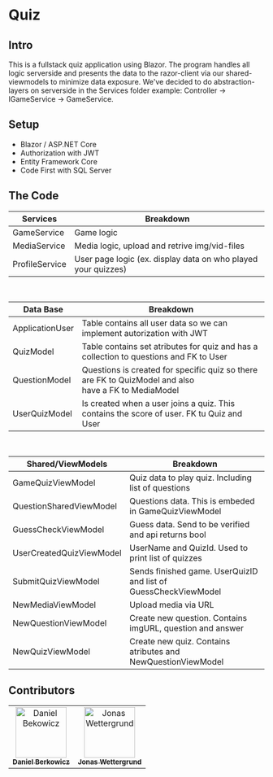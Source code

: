 # Quiz

## Intro

This is a fullstack quiz application using Blazor.
The program handles all logic serverside and presents the data to the razor-client via our shared-viewmodels to minimize data exposure.
We've decided to do abstraction-layers on serverside in the Services folder example:
Controller -> IGameService -> GameService.

## Setup

- Blazor / ASP.NET Core
- Authorization with JWT
- Entity Framework Core
- Code First with SQL Server

## The Code

| **Services**   | **Breakdown**                                                 |
| -------------- | ------------------------------------------------------------- |
| GameService    | Game logic                                                    |
| MediaService   | Media logic, upload and retrive img/vid-files                 |
| ProfileService | User page logic (ex. display data on who played your quizzes) |

<br>

| **Data Base**   | **Breakdown**                                                                                             |
| --------------- | --------------------------------------------------------------------------------------------------------- |
| ApplicationUser | Table contains all user data so we can implement autorization with JWT                                    |
| QuizModel       | Table contains set atributes for quiz and has a collection to questions and FK to User                    |
| QuestionModel   | Questions is created for specific quiz so there are FK to QuizModel and also <br> have a FK to MediaModel |
| UserQuizModel   | Is created when a user joins a quiz. This contains the score of user. FK tu Quiz and User                 |

<br>

| **Shared/ViewModels**    | **Breakdown**                                                   |
| ------------------------ | --------------------------------------------------------------- |
| GameQuizViewModel        | Quiz data to play quiz. Including list of questions             |
| QuestionSharedViewModel  | Questions data. This is embeded in GameQuizViewModel            |
| GuessCheckViewModel      | Guess data. Send to be verified and api returns bool            |
| UserCreatedQuizViewModel | UserName and QuizId. Used to print list of quizzes              |
| SubmitQuizViewModel      | Sends finished game. UserQuizID and list of GuessCheckViewModel |
| NewMediaViewModel        | Upload media via URL                                            |
| NewQuestionViewModel     | Create new question. Contains imgURL, question and answer       |
| NewQuizViewModel         | Create new quiz. Contains atributes and NewQuestionViewModel    |

## Contributors

<table>
  <tr>
    <td align="center"><a href="https://github.com/berkowicz"><img src="https://avatars.githubusercontent.com/u/112638774?v=4" width="100px;" alt="Daniel Bekowicz"/><br /><sub><b>Daniel Berkowicz</b></sub></a><br /></td>
    <td align="center"><a href="https://github.com/wettergrund"><img src="https://avatars.githubusercontent.com/u/50584818?v=4" width="100px;" alt="Jonas Wettergrund"/><br /><sub><b>Jonas Wettergrund</b></sub></a><br />
  </tr>
</table>
